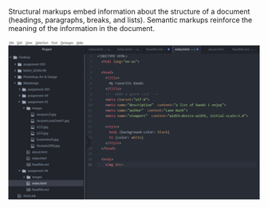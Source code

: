 Structural markups embed information about the structure of a document (headings, paragraphs, breaks, and lists). Semantic markups reinforce the meaning of the information in the document.

![Screenshot](./images/Screenshot-06.jpg)
